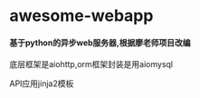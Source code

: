 # awesome-webapp
#### 基于python的异步web服务器,根据廖老师项目改编

  底层框架是aiohttp,orm框架封装是用aiomysql
  
  API应用jinja2模板
